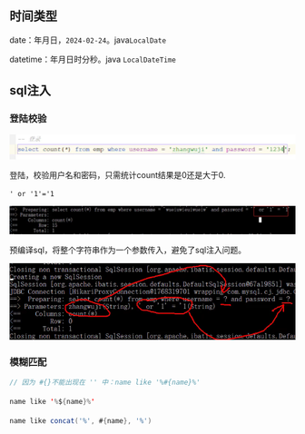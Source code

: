 
## 时间类型

date：年月日，`2024-02-24`。java`LocalDate`

datetime：年月日时分秒。java `LocalDateTime`

## sql注入

### 登陆校验
![alt text](../../images/image-71.png)

登陆，校验用户名和密码，只需统计count结果是0还是大于0.

`' or '1'='1`

![alt text](../../images/image-73.png)

预编译sql，将整个字符串作为一个参数传入，避免了sql注入问题。

![alt text](../../images/image-72.png)

### 模糊匹配

```java
// 因为 #{}不能出现在 '' 中：name like '%#{name}%'

name like '%${name}%'

name like concat('%', #{name}, '%')
```

